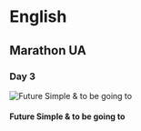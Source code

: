 ﻿# English
## Marathon UA
### Day 3
![Future Simple & to be going to](https://github.com/AndriiKot/Future_Simple__Marathon__UA/blob/main/PreInter_Day3__Future_Simple__to_be_going_to.jpg)

#### Future Simple & to be going to



